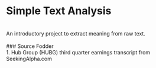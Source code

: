 # Simple Text Analysis
<br>
An introductory project to extract meaning from raw text.
<br> <br>
### Source Fodder
<br>
1. Hub Group (HUBG) third quarter earnings transcript from SeekingAlpha.com
